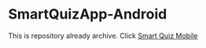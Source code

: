 # SmartQuizApp-Android

This is repository already archive. Click [Smart Quiz Mobile](https://github.com/laminal-falah/smart-quiz-mobile)
